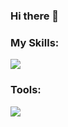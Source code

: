 ### Hi there 👋

### My Skills:
<p align="left">
  <a href="https://skillicons.dev">
    <img src="https://skillicons.dev/icons?i=java,spring,linux,js,git,sqlite" />
  </a>
</p>


### Tools:
<p align="left">
  <a href="https://skillicons.dev">
    <img src="https://skillicons.dev/icons?i=idea,vscode,docker,postman" />
  </a>
</p>
